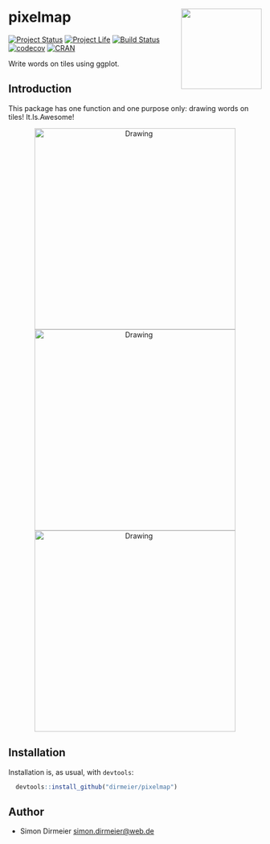 # pixelmap <img src="https://rawgit.com/dirmeier/pixelmap/master/inst/fig/pixelmap.png" align="right" width="160px"/>

[![Project Status](http://www.repostatus.org/badges/latest/concept.svg)](http://www.repostatus.org/#concept)
[![Project Life](https://img.shields.io/badge/lifecycle-experimental-orange.svg)](https://www.tidyverse.org/lifecycle/#experimental)
[![Build Status](https://travis-ci.org/dirmeier/pixelmap.svg?branch=master)](https://travis-ci.org/dirmeier/pixelmap)
[![codecov](https://codecov.io/gh/dirmeier/pixelmap/branch/master/graph/badge.svg)](https://codecov.io/gh/dirmeier/pixelmap)
[![CRAN](http://cranlogs.r-pkg.org/badges/pixelmap)](https://cran.r-project.org/package=pixelmap) 

Write words on tiles using ggplot.

## Introduction

This package has one function and one purpose only: drawing words on tiles! It.Is.Awesome!

<div align="center">
  <img src="https://rawgit.com/dirmeier/pixelmap/master/_fig/oh_yeah.png" alt="Drawing" width="400px" />
  <img src="https://rawgit.com/dirmeier/pixelmap/master/_fig/heaven.png" alt="Drawing" width="400px" />
  <img src="https://rawgit.com/dirmeier/pixelmap/master/_fig/useful.png" alt="Drawing" width="400px" />
</div>

## Installation

Installation is, as usual, with `devtools`:

```R
  devtools::install_github("dirmeier/pixelmap")
```

## Author

* Simon Dirmeier <a href="mailto:simon.dirmeier@web.de">simon.dirmeier@web.de</a>

